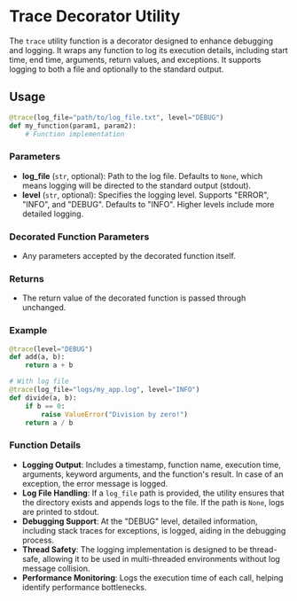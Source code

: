 
# Trace Decorator Utility

The `trace` utility function is a decorator designed to enhance debugging and logging. It wraps any function to log its execution details, including start time, end time, arguments, return values, and exceptions. It supports logging to both a file and optionally to the standard output.

## Usage

```python
@trace(log_file="path/to/log_file.txt", level="DEBUG")
def my_function(param1, param2):
    # Function implementation
```

### Parameters

- **log_file** (`str`, optional): Path to the log file. Defaults to `None`, which means logging will be directed to the standard output (stdout).
- **level** (`str`, optional): Specifies the logging level. Supports "ERROR", "INFO", and "DEBUG". Defaults to "INFO". Higher levels include more detailed logging.

### Decorated Function Parameters

- Any parameters accepted by the decorated function itself.

### Returns

- The return value of the decorated function is passed through unchanged.

### Example

```python
@trace(level="DEBUG")
def add(a, b):
    return a + b

# With log file
@trace(log_file="logs/my_app.log", level="INFO")
def divide(a, b):
    if b == 0:
        raise ValueError("Division by zero!")
    return a / b
```

### Function Details

- **Logging Output**: Includes a timestamp, function name, execution time, arguments, keyword arguments, and the function's result. In case of an exception, the error message is logged.
- **Log File Handling**: If a `log_file` path is provided, the utility ensures that the directory exists and appends logs to the file. If the path is `None`, logs are printed to stdout.
- **Debugging Support**: At the "DEBUG" level, detailed information, including stack traces for exceptions, is logged, aiding in the debugging process.
- **Thread Safety**: The logging implementation is designed to be thread-safe, allowing it to be used in multi-threaded environments without log message collision.
- **Performance Monitoring**: Logs the execution time of each call, helping identify performance bottlenecks.
